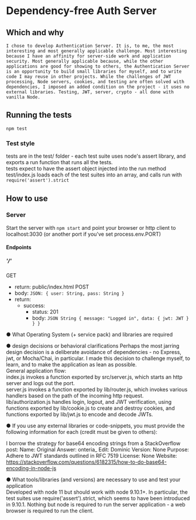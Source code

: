# Dependency-free Auth Server
## Which and why    
    I chose to develop Authentication Server. It is, to me, the most interesting and most generally applicable challenge. Most interesting because I have an affinity for server-side work and application security. Most generally applicable because, while the other applications are good for showing to others, the Authentication Server is an opportunity to build small libraries for myself, and to write code I may reuse in other projects. While the challenges of JWT processing, Node servers, cookies, and testing are often solved with dependencies, I imposed an added condition on the project - it uses no external libraries. Testing, JWT, server, crypto - all done with vanilla Node.

## Running the tests 
`npm test`

### Test style 
tests are in the test/ folder - each test suite uses node's assert library, and exports a run function that runs all the tests.     
tests expect to have the assert object injected into the run method    
test/index.js loads each of the test suites into an array, and calls run with `require('assert').strict`   

## How to use 
### Server
Start the server with `npm start` and point your browser or http client to localhost:3030 (or another port if you've set process.env.PORT) 

#### Endpoints 
##### '/'

GET    
   - return: public/index.html 
POST 
   - body: `JSON: { user: String, pass: String }` 
   - return: 
      - success: 
         - status: 201
         - body: `JSON String { message: "Logged in", data: { jwt: JWT } } } `
      

● What Operating System (+ service pack) and libraries are required

●  design decisions or behavioral clarifications 
    Perhaps the most jarring design decision is a deliberate avoidance of dependencies - no Express, jwt, or Mocha/Chai, in particular. I made this decision to challenge myself, to learn, and to make the application as lean as possible.    
    General application flow:     
        index.js invokes a function exported by src/server.js, which starts an http server and logs out the port.     
        server.js invokes a function exported by lib/router.js, which invokes various handlers based on the path of the incoming http request.     
        lib/authorization.js handles login, logout, and JWT verification, using functions exported by lib/cookie.js to create and destroy cookies, and functions exported by lib/jwt.js to encode and decode JWTs.         

● If you use any external libraries or code-snippets, you must provide the following
information for each (credit must be given to others): 

I borrow the strategy for base64 encoding strings from a StackOverflow post: 
Name: 
    Original Answer: onteria_ 
    Edit: Dominic
Version: None
Purpose: Adhere to JWT standards outlined in RFC 7519
License: None
Website: https://stackoverflow.com/questions/6182315/how-to-do-base64-encoding-in-node-js

● What tools/libraries (and versions) are necessary to use and test your application    
Developed with node 11 but should work with node 9.10.1+. In particular, the test suites use require('assert').strict, which seems to have been introduced in 9.10.1. Nothing but node is required to run the server application - a web browser is required to run the client.
